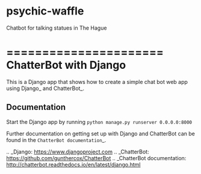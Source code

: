 # psychic-waffle
Chatbot for talking statues in The Hague

======================
ChatterBot with Django
======================

This is a Django app that shows how to create a simple chat bot web
app using Django_ and ChatterBot_.

Documentation
-------------

Start the Django app by running `python manage.py runserver 0.0.0.0:8000`

Further documentation on getting set up with Django and ChatterBot can be
found in the `ChatterBot documentation`_.

.. _Django: https://www.djangoproject.com
.. _ChatterBot: https://github.com/gunthercox/ChatterBot
.. _ChatterBot documentation: http://chatterbot.readthedocs.io/en/latest/django.html
